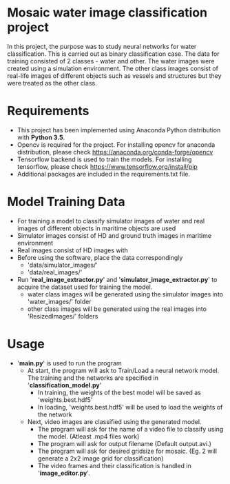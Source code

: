# Mosaic water image classification project

In this project, the purpose was to study neural networks for water classification. This is carried out as binary classification case. The data for training consisted of 2 classes - water and other. The water images were created using a simulation environment. The other class images consist of real-life images of different objects such as vessels and structures but they were treated as the other class.

# Requirements

- This project has been implemented using Anaconda Python distribution with **Python 3.5**. 
- Opencv is required for the project. For installing opencv for anaconda distribution, please check https://anaconda.org/conda-forge/opencv
- Tensorflow backend is used to train the models. For installing tensorflow, please check https://www.tensorflow.org/install/pip
- Additional packages are included in the requirements.txt file.

# Model Training Data

- For training a model to classify simulator images of water and real images of different objects in maritime objects are used
- Simulator images consist of HD and ground truth images in maritime environment
- Real images consist of HD images with
- Before using the software, place the data correspondingly 
  - 'data/simulator_images/'
  - 'data/real_images/'
- Run '__real_image_extractor.py__' and '__simulator_image_extractor.py__' to acquire the dataset used for training the model.
  - water class images will be generated using the simulator images into 'water_images/' folder
  - other class images will be generated using the real images into 'ResizedImages/' folders

# Usage

- '__main.py__' is used to run the program
  - At start, the program will ask to Train/Load a neural network model. The training and the networks are specified in   '__classification_model.py__'
    - In training,  the weights of the best model will be saved as 'weights.best.hdf5'
    - In loading, 'weights.best.hdf5' will be used to load the weights of the network
  - Next, video images are classified using the generated model.
    - The program will ask for the name of a video file to classify using the model. (Atleast .mp4 files work)
    - The program will ask for output filename (Default output.avi.)
    - The program will ask for desired gridsize for mosaic. (Eg. 2 will generate a 2x2 image grid for classification)
    - The video frames and their classification is handled in '__image_editor.py__'.

